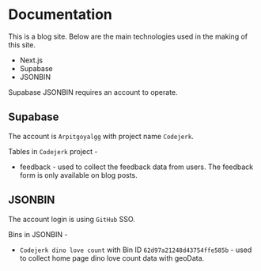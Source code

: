 # Documentation

This is a blog site. Below are the main technologies used in the making of this site.

 - Next.js
 - Supabase
 - JSONBIN

 Supabase JSONBIN requires an account to operate.

 ## Supabase

 The account is `Arpitgoyalgg` with project name `Codejerk`.

 Tables in `Codejerk` project - 

 - feedback - used to  collect the feedback data from users. The feedback form is only available on blog posts.


## JSONBIN

The account login is using `GitHub` SSO.

Bins in JSONBIN - 

 - `Codejerk dino love count` with Bin ID `62d97a21248d43754ffe585b` - used to collect home page dino love count data with geoData.
